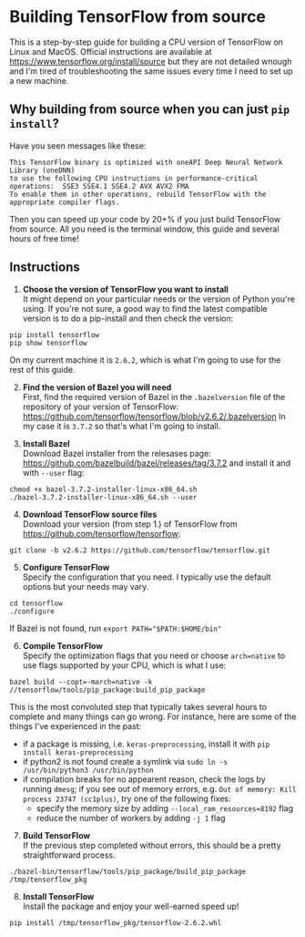 # Building TensorFlow from source

This is a step-by-step guide for building a CPU version of TensorFlow on Linux and MacOS.
Official instructions are available at https://www.tensorflow.org/install/source but they are not detailed wnough and I'm tired of troubleshooting the same issues every time I need to set up a new machine.


## Why building from source when you can just `pip install`?

Have you seen messages like these:
```
This TensorFlow binary is optimized with oneAPI Deep Neural Network Library (oneDNN)
to use the following CPU instructions in performance-critical operations:  SSE3 SSE4.1 SSE4.2 AVX AVX2 FMA
To enable them in other operations, rebuild TensorFlow with the appropriate compiler flags.
```
Then you can speed up your code by 20+% if you just build TensorFlow from source.
All you need is the terminal window, this guide and several hours of free time!


## Instructions

1. **Choose the version of TensorFlow you want to install**\
It might depend on your particular needs or the version of Python you're using. 
If you're not sure, a good way to find the latest compatible version is to do a pip-install and then check the version:
```
pip install tensorflow
pip show tensorflow
```
On my current machine it is `2.6.2`, which is what I'm going to use for the rest of this guide.

2. **Find the version of Bazel you will need**\
First, find the required version of Bazel in the `.bazelversion` file of the repository of your version of TensorFlow: https://github.com/tensorflow/tensorflow/blob/v2.6.2/.bazelversion
In my case it is `3.7.2` so that's what I'm going to install.

3. **Install Bazel**\
Download Bazel installer from the relesases page: https://github.com/bazelbuild/bazel/releases/tag/3.7.2 and install it and with `--user` flag:
```
chmod +x bazel-3.7.2-installer-linux-x86_64.sh
./bazel-3.7.2-installer-linux-x86_64.sh --user
```

4. **Download TensorFlow source files**\
Download your version (from step 1.) of TensorFlow from https://github.com/tensorflow/tensorflow:
```
git clone -b v2.6.2 https://github.com/tensorflow/tensorflow.git
```

5. **Configure TensorFlow**\
Specify the configuration that you need.
I typically use the default options but your needs may vary.
```
cd tensorflow
./configure
```
If Bazel is not found, run `export PATH="$PATH:$HOME/bin"`

6. **Compile TensorFlow**\
Specify the optimization flags that you need or choose `arch=native` to use flags supported by your CPU, which is what I use:
```
bazel build --copt=-march=native -k //tensorflow/tools/pip_package:build_pip_package
```
This is the most convoluted step that typically takes several hours to complete and many things can go wrong.
For instance, here are some of the things I've experienced in the past:
- if a package is missing, i.e. `keras-preprocessing`, install it with `pip install keras-preprocessing`
- if python2 is not found create a symlink via `sudo ln -s /usr/bin/python3 /usr/bin/python`
- if compilation breaks for no appearent reason, check the logs by running `dmesg`; if you see out of memory errors, e.g. `Out of memory: Kill process 23747 (cc1plus)`, try one of the following fixes:
  - specify the memory size by adding `--local_ram_resources=8192` flag
  - reduce the number of workers by adding `-j 1` flag

7. **Build TensorFlow**\
If the previous step completed without errors, this should be a pretty straightforward process.
```
./bazel-bin/tensorflow/tools/pip_package/build_pip_package /tmp/tensorflow_pkg
```

8. **Install TensorFlow**\
Install the package and enjoy your well-earned speed up!
```
pip install /tmp/tensorflow_pkg/tensorflow-2.6.2.whl
```
